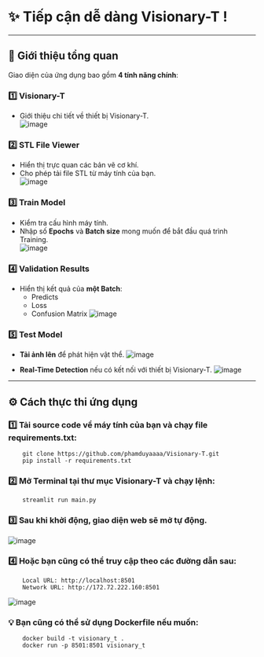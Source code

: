 # ✨ **Tiếp cận dễ dàng Visionary-T !**  
---

## 🌟 **Giới thiệu tổng quan**
Giao diện của ứng dụng bao gồm **4 tính năng chính**:

### 1️⃣ **Visionary-T**  
- Giới thiệu chi tiết về thiết bị Visionary-T.  
![image](https://github.com/user-attachments/assets/32913eb9-32ca-4c32-9e6a-bd3ad76fffce)

### 2️⃣ **STL File Viewer**  
- Hiển thị trực quan các bản vẽ cơ khí.  
- Cho phép tải file STL từ máy tính của bạn.  
![image](https://github.com/user-attachments/assets/fccb2700-d2a2-4ec8-91cf-0991bc73885a)

### 3️⃣ **Train Model**  
- Kiểm tra cấu hình máy tính.  
- Nhập số **Epochs** và **Batch size** mong muốn để bắt đầu quá trình Training.  
![image](https://github.com/user-attachments/assets/8736f898-a3f5-4fd0-8df5-ef3b654e1c5b)

### 4️⃣ **Validation Results**  
- Hiển thị kết quả của **một Batch**:  
  - Predicts 
  - Loss
  - Confusion Matrix
![image](https://github.com/user-attachments/assets/e119f64c-3313-4ff7-87c9-97fbe71c729c)

### 5️⃣ **Test Model**  
- **Tải ảnh lên** để phát hiện vật thể.
![image](https://github.com/user-attachments/assets/0efbde08-f641-49c3-aa06-b56255e07c77)

- **Real-Time Detection** nếu có kết nối với thiết bị Visionary-T.
![image](https://github.com/user-attachments/assets/afb3ca0a-d962-4f8b-894e-722b03def7c1)
---

## ⚙️ **Cách thực thi ứng dụng**  
### 1️⃣ Tải source code về máy tính của bạn và chạy file requirements.txt:
```
    git clone https://github.com/phamduyaaaa/Visionary-T.git
    pip install -r requirements.txt
```
### 2️⃣ Mở **Terminal** tại thư mục Visionary-T và chạy lệnh:  
```
    streamlit run main.py
```
### 3️⃣ Sau khi khởi động, giao diện web sẽ mở tự động.
   ![image](https://github.com/user-attachments/assets/a8c8facb-8623-4691-bedc-4a7776589c5e)
### 4️⃣ Hoặc bạn cũng có thể truy cập theo các đường dẫn sau:
```
    Local URL: http://localhost:8501
    Network URL: http://172.72.222.160:8501
```
![image](https://github.com/user-attachments/assets/7d19fc32-2652-4eff-b38d-5d15ffefdc3f)
### 💡 Bạn cũng có thể sử dụng Dockerfile nếu muốn:
```
    docker build -t visionary_t .  
    docker run -p 8501:8501 visionary_t
```


